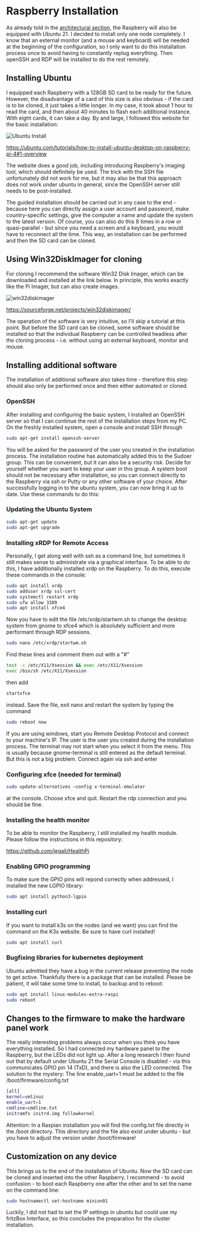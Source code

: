 # Raspberry Installation
As already told in the [architectural section](https://github.com/jegali/Cloudberry-Cluster/blob/main/architecture.md), the Raspberry will also be equipped with Ubuntu 21. I decided to install only one node completely. I know that an external monitor (and a mouse and keyboard) will be needed at the beginning of the configuration, so I only want to do this installation process once to avoid having to constantly replug everything. Then openSSH and RDP will be installed to do the rest remotely. <br/>


## Installing Ubuntu
I equipped each Raspberry with a 128GB SD card to be ready for the future. However, the disadvantage of a card of this size is also obvious - if the card is to be cloned, it just takes a little longer. In my case, it took about 1 hour to read the card, and then about 40 minutes to flash each additional instance. With eight cards, it can take a day.
By and large, I followed this website for the basic installation:

![Ubuntu Install](/images/ubuntu-1.png)

https://ubuntu.com/tutorials/how-to-install-ubuntu-desktop-on-raspberry-pi-4#1-overview

The website does a good job, including introducing Raspberry's imaging tool, which should definitely be used. The trick with the SSH file unfortunately did not work for me, but it may also be that this approach does not work under ubuntu in general, since the OpenSSH server still needs to be post-installed.

The guided installation should be carried out in any case to the end - because here you can directly assign a user account and password, make country-specific settings, give the computer a name and update the system to the latest version. Of course, you can also do this 8 times in a row or quasi-parallel - but since you need a screen and a keyboard, you would have to reconnect all the time. This way, an installation can be performed and then the SD card can be cloned.

## Using Win32DiskImager for cloning
For cloning I recommend the software Win32 Disk Imager, which can be downloaded and installed at the link below. In principle, this works exactly like the Pi Imager, but can also create images.

![win32diskimager](/images/win32diskimager.png)

https://sourceforge.net/projects/win32diskimager/

The operation of the software is very intuitive, so I'll skip a tutorial at this point. But before the SD card can be cloned, some software should be installed so that the individual Raspberry can be controlled headless after the cloning process - i.e. without using an external keyboard, monitor and mouse. 

## Installing additional software
The installation of additional software also takes time - therefore this step should also only be performed once and then either automated or cloned.

### OpenSSH
After installing and configuring the basic system, I installed an OpenSSH server so that I can continue the rest of the installation steps from my PC. On the freshly installed system, open a console and install SSH through

```bash
sudo apt-get install openssh-server
```

You will be asked for the password of the user you created in the installation process. The installation routine has automatically added this to the Sudoer group. This can be convenient, but it can also be a security risk. Decide for yourself whether you want to keep your user in this group. A system boot should not be necessary after installation, so you can connect directly to the Raspberry via ssh or Putty or any other software of your choice. After successfully logging in to the ubuntu system, you can now bring it up to date. Use these commands to do this:

### Updating the Ubuntu System
```bash
sudo apt-get update
sudo apt-get upgrade
```

### Installing xRDP for Remote Access
Personally, I get along well with ssh as a command line, but sometimes it still makes sense to administrate via a graphical interface. To be able to do this, I have additionally installed xrdp on the Raspberry. To do this, execute these commands in the console:

```bash
sudo apt install xrdp
sudo adduser xrdp ssl-cert
sudo systemctl restart xrdp
sudo ufw allow 3389
sudo apt install xfce4
```

Now you have to edit the file /etc/xrdp/startwm.sh to change the desktop system from gnome to xfce4 which is absolutely sufficient and more performant through RDP sessions.

```bash
sudo nano /etc/xrdp/startwm.sh
```

Find these lines and comment them out with a "#"

```bash
test -x /etc/X11/Xsession && exec /etc/X11/Xsession 
exec /bin/sh /etc/X11/Xsession 
```

then add

```bash
startxfce
```

instead. Save the file, exit nano and restart the system by typing the command

```bash
sudo reboot now
```

If you are using windows, start you Remote Desktop Protocol and connect to your machine's IP. The user is the user you created during the installation process. The terminal may not start when you select it from the menu. This is usually because gnome-terminal is still entered as the default terminal. But this is not a big problem. Connect again via ssh and enter 

### Configuring xfce (needed for terminal)
```bash
sudo update-alternatives –config x-terminal-emulator
```

at the console. Choose xfce and quit. Restart the rdp connection and you should be fine.

### Installing the health monitor

To be able to monitor the Raspberry, I still installed my health module. Please follow the instructions in this repository:

https://github.com/jegali/HealthPi


### Enabling GPIO programming

To make sure the GPIO pins will repond correctly when addressed, I installed the new LGPIO library:

```bash
sudo apt install python3-lgpio
```

### Installing curl

If you want to install k3s on the nodes (and we want) you can find the command on the K3s website. Be sure to have curl installed!

```bash
sudo apt install curl
```

### Bugfixing libraries for kubernetes deployment

Ubuntu admitted they have a bug in the current release preventing the node to get active. Thankfully there is a package that can be installed. Please be patient, it will take some time to install, to backup and to reboot:

```bash
sudo apt install linux-modules-extra-raspi
sudo reboot
```

## Changes to the firmware to make the hardware panel work
The really interesting problems always occur when you think you have everything installed. So I had connected my hardware panel to the Raspberry, but the LEDs did not light up. After a long research I then found out that by default under Ubuntu 21 the Serial Console is disabled - via this communicates GPIO pin 14 (TxD), and there is also the LED connected. The solution to the mystery: The line enable_uart=1 must be added to the file /boot/firmware/config.txt

```bash
[all]
kernel=vmlinuz
enable_uart=1
cmdline=cmdline.txt
initramfs initrd.img followkernel
```

Attention: In a Raspian installation you will find the config.txt file directly in the /boot directory. This directory and the file also exist under ubuntu - but you have to adjust the version under /boot/firmware!


## Customization on any device
This brings us to the end of the installation of Ubuntu. Now the SD card can be cloned and inserted into the other Raspberry. I recommend - to avoid confusion - to boot each Raspberry one after the other and to set the name on the command line:

```bash
sudo hostnamectl set-hostname minion01 
```

Luckily, I did not had to set the IP settings in ubuntu but could use my fritzBox Interface, so this concludes the preparation for the cluster installation.
